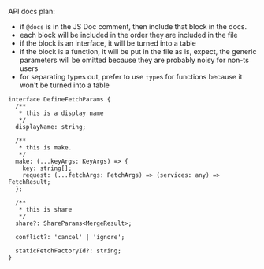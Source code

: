 API docs plan:

- if `@docs` is in the JS Doc comment, then include that block in the docs.
- each block will be included in the order they are included in the file
- if the block is an interface, it will be turned into a table
- if the block is a function, it will be put in the file as is, expect, the generic parameters will be omitted because they are probably noisy for non-ts users
- for separating types out, prefer to use `type`s for functions because it won't be turned into a table

```
interface DefineFetchParams {
  /**
   * this is a display name
   */
  displayName: string;

  /**
   * this is make.
   */
  make: (...keyArgs: KeyArgs) => {
    key: string[];
    request: (...fetchArgs: FetchArgs) => (services: any) => FetchResult;
  };

  /**
   * this is share
   */
  share?: ShareParams<MergeResult>;

  conflict?: 'cancel' | 'ignore';

  staticFetchFactoryId?: string;
}
```
